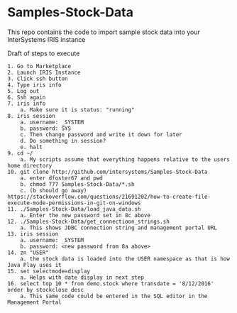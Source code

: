 # Samples-Stock-Data
This repo contains the code to import sample stock data into your InterSystems IRIS instance

Draft of steps to execute

	1. Go to Marketplace
	2. Launch IRIS Instance
	3. Click ssh button
	4. Type iris info
	5. Log out
	6. Ssh again
	7. iris info
		a. Make sure it is status: "running"
	8. iris session
		a. username: _SYSTEM
		b. password: SYS
		c. Then change password and write it down for later
		d. Do something in session?
		e. halt
	9. cd ~/
		a. My scripts assume that everything happens relative to the users home directory
	10. git clone http://github.com/intersystems/Samples-Stock-Data
		a. enter dfoster67 and pwd
		b. chmod 777 Samples-Stock-Data/*.sh
		c. (b should go away) https://stackoverflow.com/questions/21691202/how-to-create-file-execute-mode-permissions-in-git-on-windows 
	11. ./Samples-Stock-Data/load_java_data.sh
		a. Enter the new password set in 8c above
	12. ./Samples-Stock-Data/get_connectioon_strings.sh
		a. This shows JDBC connection string and management portal URL
	13. iris session
		a. username: _SYSTEM
		b. password: <new password from 8a above>
	14. zn "USER"
		a. the stock data is loaded into the USER namespace as that is how Java Play uses it
	15. set selectmode=display
		a. Helps with date display in next step
	16. select top 10 * from demo.stock where transdate = '8/12/2016' order by stockclose desc
		a. This same code could be entered in the SQL editor in the Management Portal